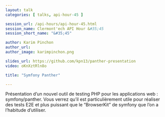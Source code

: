 ```yaml
---
layout: talk
categories: [ talks, api-hour-45 ]

session_url: /api-hours/api-hour-45.html
session_name: Clermont'ech API Hour &#35;45
session_short_name: "&#35;45"

author: Karim Pinchon
author_url: 
author_image: karimpinchon.png

slides_url: https://github.com/kpn13/panther-presentation
video: oKnXztRln8o

title: "Symfony Panther"

---
```


Présentation d’un nouvel outil de testing PHP pour les applications web : 
symfony/panther. Vous verrez qu’il est particulièrement utile pour réaliser des 
tests E2E et plus puissant que le “BrowserKit” de symfony que l’on a l’habitude 
d’utiliser.

